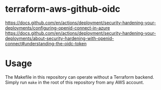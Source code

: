 # terraform-aws-github-oidc

https://docs.github.com/en/actions/deployment/security-hardening-your-deployments/configuring-openid-connect-in-azure
https://docs.github.com/en/actions/deployment/security-hardening-your-deployments/about-security-hardening-with-openid-connect#understanding-the-oidc-token

# Usage

The Makefile in this repository can operate without a Terraform backend. Simply run `make` in the root of this
repository from any AWS account.

